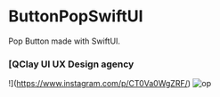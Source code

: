 # ButtonPopSwiftUI
Pop Button made with SwiftUI.

### [QClay UI UX Design agency
!](https://www.instagram.com/p/CT0Va0WgZRF/)
![op](https://user-images.githubusercontent.com/70090469/133823816-b95e0885-6af5-4b4c-a25f-9e6808ecf631.png)
